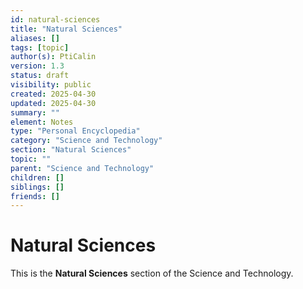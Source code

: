 ```yaml
---
id: natural-sciences
title: "Natural Sciences"
aliases: []
tags: [topic]
author(s): PtiCalin
version: 1.3
status: draft
visibility: public
created: 2025-04-30
updated: 2025-04-30
summary: ""
element: Notes
type: "Personal Encyclopedia"
category: "Science and Technology"
section: "Natural Sciences"
topic: ""
parent: "Science and Technology"
children: []
siblings: []
friends: []
---
```

# Natural Sciences

This is the **Natural Sciences** section of the Science and Technology.
